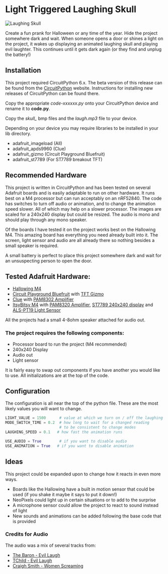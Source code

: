 # Light Triggered Laughing Skull
![Laughing Skull](/hallowing.png)

Create a fun prank for Halloween or any time of the year. Hide the project somewhere dark and wait. When someone opens a door or shines a light on the project, it wakes up displaying an animated laughing skull and playing evil laughter. This continues until it gets dark again (or they find and unplug the battery!)

## Installation
This project required CircuitPython 6.x. The beta version of this release can be found from the [CircuitPython](https://circuitpython.org/) website. Instructions for installing new releases of CircuitPython can be found there.

Copy the appropriate *code-xxxxxx.py* onto your CircuitPython device and rename it to **code.py**.

Copy the *skull_* bmp files and the *laugh.mp3* file to your device.

Depending on your device you may require libraries to be installed in your lib directory. 
* adafruit_imageload (All)
* adafruit_apds9960 (Clue)
* adafruit_gizmo (Circuit Playground Bluefruit)
* adafruit_st7789 (For ST7789 breakout TFT)

## Recommended Hardware

This project is written in CircuitPython and has been tested on several Adafruit boards and is easily adaptable to run on other hardware. It runs best on a M4 processor but can run acceptably on an nRF52840. The code has switches to turn off audio or animation, and to change the animation speed slower. All of which may help on a slower processor. The images are scaled for a 240x240 display but could be resized. The audio is mono and should play through any mono speaker.

Of the boards I have tested it on the project works best on the Hallowing M4. This amazing board has everything you need already built into it. The screen, light sensor and audio are all already there so nothing besides a small speaker is required.

A small battery is perfect to place this project somewhere dark and wait for an unsuspecting person to open the door.

## Tested Adafruit Hardware:
* [Hallowing M4](https://www.adafruit.com/product/4300)
* [Circuit Playground Bluefruit](https://www.adafruit.com/product/4333) with [TFT Gizmo](https://www.adafruit.com/product/4367)
* [Clue](https://www.adafruit.com/product/4500) with [PAM8302 Amplifier](https://www.adafruit.com/product/2130)
* [ItsyBitsy M4](https://www.adafruit.com/product/3800) with [PAM8320 Amplifier](https://www.adafruit.com/product/2130), [ST7789 240x240 display](https://www.adafruit.com/product/3787) and [ALS-PT19 Light Sensor](https://www.adafruit.com/product/2748)

All the projects had a small 4-8ohm speaker attached for audio out.

### The project requires the following components:
* Processor board to run the project (M4 recommended)
* 240x240 Display
* Audio out
* Light sensor

It is fairly easy to swap out components if you have another you would like to use. All initializations are at the top of the code.

## Configuration
The configuration is all near the top of the python file. These are the most likely values you will want to change.

```python
LIGHT_VALUE = 1500      # value at which we turn on / off the laughing
MODE_SWITCH_TIME = 0.2  # how long to wait for a changed reading
                        # to be consistent to change modes
LAUGHING_SPEED = 0.1   # how fast the animation runs

USE_AUDIO = True        # if you want to disable audio
USE_ANIMATION = True   # if you want to disable animation
```

## Ideas
This project could be expanded upon to change how it reacts in even more ways. 
* Boards like the Hallowing have a built in motion sensor that could be used (if you shake it maybe it says to put it down!)
* NeoPixels could light up in certain situations or to add to the surprise
* A microphone sensor could allow the project to react to sound instead of light
* New sounds and animations can be added following the base code that is provided


### Credits for Audio
The audio was a mix of several tracks from:
* [The Baron - Evil Laugh](https://freesound.org/people/The%20Baron/sounds/98382/)
* [TChild - Evil Laugh](https://freesound.org/people/tchild/sounds/319766/)
* [Craigh Smith - Women Screaming](https://freesound.org/people/craigsmith/sounds/438420/)
